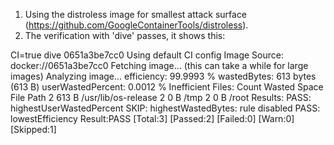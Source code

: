 1. Using the distroless image for smallest attack surface (https://github.com/GoogleContainerTools/distroless).  
2. The verification with 'dive' passes, it shows this:  
  
CI=true dive 0651a3be7cc0
  Using default CI config
Image Source: docker://0651a3be7cc0
Fetching image... (this can take a while for large images)
Analyzing image...
  efficiency: 99.9993 %
  wastedBytes: 613 bytes (613 B)
  userWastedPercent: 0.0012 %
Inefficient Files:
Count  Wasted Space  File Path
    2         613 B  /usr/lib/os-release
    2           0 B  /tmp
    2           0 B  /root
Results:
  PASS: highestUserWastedPercent
  SKIP: highestWastedBytes: rule disabled
  PASS: lowestEfficiency
Result:PASS [Total:3] [Passed:2] [Failed:0] [Warn:0] [Skipped:1]
